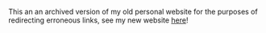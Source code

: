 This an an archived version of my old personal website for the purposes of redirecting erroneous links, see my new website [here](https://dtalemayehu01.github.io)!
